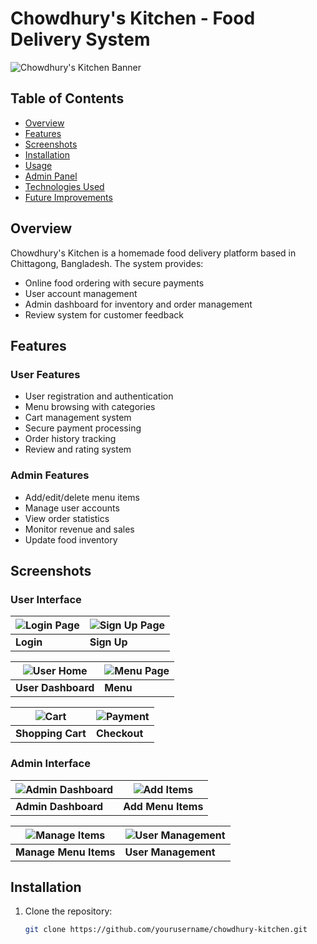 # Chowdhury's Kitchen - Food Delivery System

![Chowdhury's Kitchen Banner](https://via.placeholder.com/800x200?text=Chowdhury's+Kitchen+Banner)

## Table of Contents
- [Overview](#overview)
- [Features](#features)
- [Screenshots](#screenshots)
- [Installation](#installation)
- [Usage](#usage)
- [Admin Panel](#admin-panel)
- [Technologies Used](#technologies-used)
- [Future Improvements](#future-improvements)

## Overview
Chowdhury's Kitchen is a homemade food delivery platform based in Chittagong, Bangladesh. The system provides:
- Online food ordering with secure payments
- User account management
- Admin dashboard for inventory and order management
- Review system for customer feedback

## Features

### User Features
- User registration and authentication
- Menu browsing with categories
- Cart management system
- Secure payment processing
- Order history tracking
- Review and rating system

### Admin Features
- Add/edit/delete menu items
- Manage user accounts
- View order statistics
- Monitor revenue and sales
- Update food inventory

## Screenshots

### User Interface
| ![Login Page](login.PNG) | ![Sign Up Page](signUp.PNG) |
|--------------------------|----------------------------|
| **Login**                | **Sign Up**                |

| ![User Home](userHome.PNG) | ![Menu Page](Menu1.jpg) |
|---------------------------|-------------------------|
| **User Dashboard**        | **Menu**               |

| ![Cart](MyCart.PNG) | ![Payment](Payment.PNG) |
|---------------------|------------------------|
| **Shopping Cart**   | **Checkout**          |

### Admin Interface
| ![Admin Dashboard](adminHome.PNG) | ![Add Items](AddItems.PNG) |
|-----------------------------------|---------------------------|
| **Admin Dashboard**               | **Add Menu Items**        |

| ![Manage Items](manageItems.PNG) | ![User Management](AllUsers.PNG) |
|----------------------------------|---------------------------------|
| **Manage Menu Items**            | **User Management**            |

## Installation
1. Clone the repository:
   ```bash
   git clone https://github.com/yourusername/chowdhury-kitchen.git